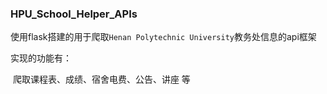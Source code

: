 ### HPU_School_Helper_APIs

使用flask搭建的用于爬取`Henan Polytechnic University`教务处信息的api框架

实现的功能有：

​	爬取课程表、成绩、宿舍电费、公告、讲座 等



